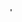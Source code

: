 <marquee><h1>THIS IS AN TOURIST WEBSITE(STATIC WEBSITE) THAT I HAVE CREATED AS AN PART OF MY  ASSIGNMENT </h1><marquee/>
  
